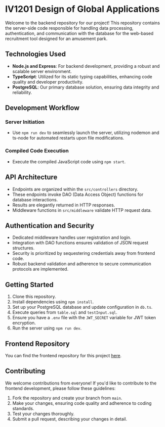 # IV1201 Design of Global Applications

Welcome to the backend repository for our project! This repository contains the server-side code responsible for handling data processing, authentication, and communication with the database for the web-based recruitment tool designed for an amusement park.

## Technologies Used

- **Node.js and Express**: For backend development, providing a robust and scalable server environment.
- **TypeScript**: Utilized for its static typing capabilities, enhancing code quality and developer productivity.
- **PostgreSQL**: Our primary database solution, ensuring data integrity and reliability.

## Development Workflow

### Server Initiation
- Use `npm run dev` to seamlessly launch the server, utilizing nodemon and ts-node for automated restarts upon file modifications.

### Compiled Code Execution
- Execute the compiled JavaScript code using `npm start`.

## API Architecture

- Endpoints are organized within the `src/controllers` directory.
- These endpoints invoke DAO (Data Access Object) functions for database interactions.
- Results are elegantly returned in HTTP responses.
- Middleware functions in `src/middleware` validate HTTP request data.

## Authentication and Security

- Dedicated middleware handles user registration and login.
- Integration with DAO functions ensures validation of JSON request structures.
- Security is prioritized by sequestering credentials away from frontend code.
- Robust backend validation and adherence to secure communication protocols are implemented.

## Getting Started

1. Clone this repository.
2. Install dependencies using `npm install`.
3. Set up your PostgreSQL database and update configuration in `db.ts`.
4. Execute queries from `table.sql` and `testInput.sql`.
5. Ensure you have a `.env` file with the `JWT_SECRET` variable for JWT token encryption.
6. Run the server using `npm run dev`.

## Frontend Repository

You can find the frontend repository for this project [here](https://github.com/danti58/Frontend_IV1201).


## Contributing
We welcome contributions from everyone! If you'd like to contribute to the frontend development, please follow these guidelines:

1. Fork the repository and create your branch from `main`.
2. Make your changes, ensuring code quality and adherence to coding standards.
3. Test your changes thoroughly.
4. Submit a pull request, describing your changes in detail.

